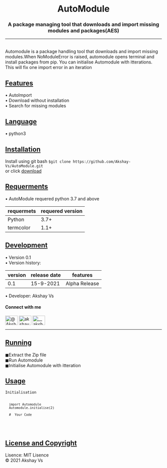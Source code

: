 <h1 align="center"> <br>AutoModule
 </h1>
<h3 align="center">A package managing tool that downloads and import missing modules and packages(AES)</h3>

______

<pr><br>
  Automodule is a package handling tool that downloads and import missing modules.When NoModuleError is raised, automodule opens terminal and install packages from pip.
  You can initialise Automodule with itterations. This will fix one import error in an iteration
</pr>
<br>

<h2 align="left"><u><b>Features</b></u></h2>
  &bull; AutoImport<br>
  &bull; Download without installation<br>
  &bull; Search for missing modules <br>
  
 <h2 align='left'><u><b>Language</b></u></h2>
 &bull; python3
 <br>
 
 <h2 align='left'><u><b>Installation</b></u></h2>
 <p>Install using git bash 
 <code>$git clone https://github.com/Akshay-Vs/AutoModule.git</code>
  <br>or click <a href="https://github.com/Akshay-Vs/AutoModule/archive/refs/heads/main.zip">download</a>
 
 <h2 align='left'><u><b>Requerments</b></u></h2>
 &bull; AutoModule requered python 3.7 and above<br>
  
| requermets | requered version |
| ---------  | ---------------- |
| Python     | 3.7+             |
| termcolor  | 1.1+             |

<h2 align='left'><u><b>Development</b></u></h2>
&bull; Version 0.1<br>
&bull; Version history:
<tab>

| version | release date |features|
|---------|--------------|--------|
| 0.1     |   15-9-2021  |Alpha Release


&bull; Developer: Akshay Vs<br>
<h4 align="left"><b>Connect with me</b></h4>
<p align="left">
<a href="https://twitter.com/@Akshayv69128812" target="blank"><img align="center" src="https://raw.githubusercontent.com/rahuldkjain/github-profile-readme-generator/master/src/images/icons/Social/twitter.svg" alt="@Akshayv69128812" height="30" width="40" /></a>
<a href="https://stackoverflow.com/users/akshay-vs" target="blank"><img align="center" src="https://raw.githubusercontent.com/rahuldkjain/github-profile-readme-generator/master/src/images/icons/Social/stack-overflow.svg" alt="akshay-vs" height="30" width="40" /></a>
<a href="https://instagram.com/__akshay_v5__" target="blank"><img align="center" src="https://raw.githubusercontent.com/rahuldkjain/github-profile-readme-generator/master/src/images/icons/Social/instagram.svg" alt="__akshay_v5__" height="30" width="40" /></a>
</p>


_____________

<h2 align='left'><u><b>Running</b></u></h2>
&#9724;Extract the Zip file<br>
&#9724;Run Automodule<br>
&#9724;Initialise Automodule with itteration</i><br>


<h2 align='left'><u><b>Usage</b></u></h2>
<code>Initialisation
 
 
      import Automodule
      Automodule.initialise(2)

      #__Your Code__
</code>
<br>



<h2 align='left'><u><b>License and Copyright</b></u></h2>
Lisence: MIT Lisence<br>
&#169; 2021 Akshay Vs

